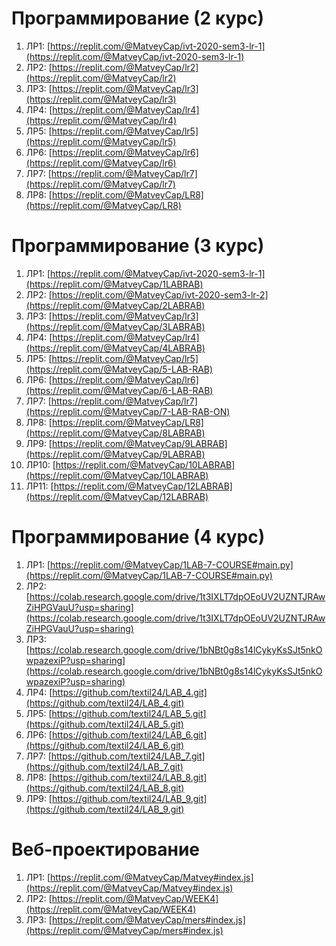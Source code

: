 # Программирование (2 курс)

1. ЛР1: [https://replit.com/@MatveyCap/ivt-2020-sem3-lr-1](https://replit.com/@MatveyCap/ivt-2020-sem3-lr-1)
2. ЛР2: [https://replit.com/@MatveyCap/lr2](https://replit.com/@MatveyCap/lr2)
3. ЛР3: [https://replit.com/@MatveyCap/lr3](https://replit.com/@MatveyCap/lr3)
4. ЛР4: [https://replit.com/@MatveyCap/lr4](https://replit.com/@MatveyCap/lr4)
5. ЛР5: [https://replit.com/@MatveyCap/lr5](https://replit.com/@MatveyCap/lr5)
6. ЛР6: [https://replit.com/@MatveyCap/lr6](https://replit.com/@MatveyCap/lr6)
7. ЛР7: [https://replit.com/@MatveyCap/lr7](https://replit.com/@MatveyCap/lr7)
8. ЛР8: [https://replit.com/@MatveyCap/LR8](https://replit.com/@MatveyCap/LR8)

# Программирование (3 курс)

1. ЛР1: [https://replit.com/@MatveyCap/ivt-2020-sem3-lr-1](https://replit.com/@MatveyCap/1LABRAB)
2. ЛР2: [https://replit.com/@MatveyCap/ivt-2020-sem3-lr-2](https://replit.com/@MatveyCap/2LABRAB)
3. ЛР3: [https://replit.com/@MatveyCap/lr3](https://replit.com/@MatveyCap/3LABRAB)
4. ЛР4: [https://replit.com/@MatveyCap/lr4](https://replit.com/@MatveyCap/4LABRAB)
5. ЛР5: [https://replit.com/@MatveyCap/lr5](https://replit.com/@MatveyCap/5-LAB-RAB)
6. ЛР6: [https://replit.com/@MatveyCap/lr6](https://replit.com/@MatveyCap/6-LAB-RAB)
7. ЛР7: [https://replit.com/@MatveyCap/lr7](https://replit.com/@MatveyCap/7-LAB-RAB-ON)
8. ЛР8: [https://replit.com/@MatveyCap/LR8](https://replit.com/@MatveyCap/8LABRAB)
9. ЛР9: [https://replit.com/@MatveyCap/9LABRAB](https://replit.com/@MatveyCap/9LABRAB)
10. ЛР10: [https://replit.com/@MatveyCap/10LABRAB](https://replit.com/@MatveyCap/10LABRAB)
11. ЛР11: [https://replit.com/@MatveyCap/12LABRAB](https://replit.com/@MatveyCap/12LABRAB)

# Программирование (4 курс)

1. ЛР1: [https://replit.com/@MatveyCap/1LAB-7-COURSE#main.py](https://replit.com/@MatveyCap/1LAB-7-COURSE#main.py)
2. ЛР2: [https://colab.research.google.com/drive/1t3IXLT7dpOEoUV2UZNTJRAwZiHPGVauU?usp=sharing](https://colab.research.google.com/drive/1t3IXLT7dpOEoUV2UZNTJRAwZiHPGVauU?usp=sharing)
3. ЛР3: [https://colab.research.google.com/drive/1bNBt0g8s14lCykyKsSJt5nkOwpazexiP?usp=sharing](https://colab.research.google.com/drive/1bNBt0g8s14lCykyKsSJt5nkOwpazexiP?usp=sharing)
4. ЛР4: [https://github.com/textil24/LAB_4.git](https://github.com/textil24/LAB_4.git)
5. ЛР5: [https://github.com/textil24/LAB_5.git](https://github.com/textil24/LAB_5.git)
6. ЛР6: [https://github.com/textil24/LAB_6.git](https://github.com/textil24/LAB_6.git)
7. ЛР7: [https://github.com/textil24/LAB_7.git](https://github.com/textil24/LAB_7.git)
8. ЛР8: [https://github.com/textil24/LAB_8.git](https://github.com/textil24/LAB_8.git)
9. ЛР9: [https://github.com/textil24/LAB_9.git](https://github.com/textil24/LAB_9.git)

# Веб-проектирование

1. ЛР1: [https://replit.com/@MatveyCap/Matvey#index.js](https://replit.com/@MatveyCap/Matvey#index.js)
2. ЛР2: [https://replit.com/@MatveyCap/WEEK4](https://replit.com/@MatveyCap/WEEK4)
3. ЛР3: [https://replit.com/@MatveyCap/mers#index.js](https://replit.com/@MatveyCap/mers#index.js)
